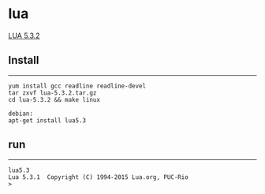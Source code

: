 lua
========
[LUA 5.3.2 ](http://www.lua.org/ftp/lua-5.3.2.tar.gz)

## Install
----------
```
yum install gcc readline readline-devel
tar zxvf lua-5.3.2.tar.gz
cd lua-5.3.2 && make linux

debian:
apt-get install lua5.3
```

## run
----------
```
lua5.3
Lua 5.3.1  Copyright (C) 1994-2015 Lua.org, PUC-Rio
>

```

